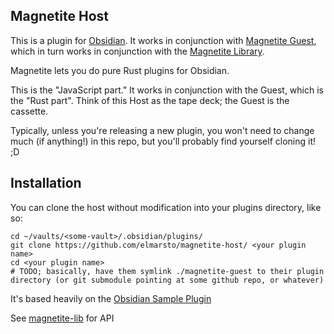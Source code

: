 ## Magnetite Host

This is a plugin for [Obsidian](https://obsidian.md). It works in conjunction with [Magnetite Guest](https://github.com/elmarsto/magnetite-guest), which in turn works in conjunction with the [Magnetite Library](https://github.com/elmarsto/magnetite-lib/).

Magnetite lets you do pure Rust plugins for Obsidian.

This is the "JavaScript part." It works in conjunction with the Guest, which is the "Rust part". Think of this Host as the tape deck; the Guest is the cassette.

Typically, unless you're releasing a new plugin, you won't need to change much (if anything!) in this repo,
but you'll probably find yourself cloning it! ;D

## Installation
You can clone the host without modification into your plugins directory, like so:

```
cd ~/vaults/<some-vault>/.obsidian/plugins/
git clone https://github.com/elmarsto/magnetite-host/ <your plugin name>
cd <your plugin name>
# TODO; basically, have them symlink ./magnetite-guest to their plugin directory (or git submodule pointing at some github repo, or whatever)
```

It's based heavily on the [Obsidian Sample Plugin](https://github.com/obsidianmd/obsidian-sample-plugin/)

See [magnetite-lib](https://github.com/elmarsto/magnetite-lib) for API